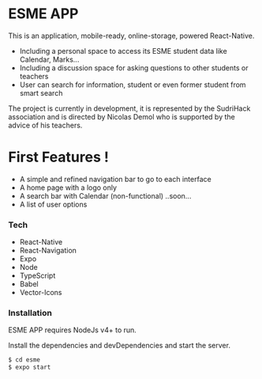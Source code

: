 # ESME APP

This is an application, mobile-ready, online-storage, powered React-Native.

  - Including a personal space to access its ESME student data like Calendar, Marks...
  - Including a discussion space for asking questions to other students or teachers
  - User can search for information, student or even former student from smart search
  
  The project is currently in development, it is represented by the SudriHack association and is directed by Nicolas Demol who is supported by the advice of his teachers.
  
  # First Features !
  
  - A simple and refined navigation bar to go to each interface
  - A home page with a logo only
  - A search bar with Calendar (non-functional) ..soon...
  - A list of user options
  
  ### Tech
  
* React-Native
* React-Navigation
* Expo
* Node
* TypeScript
* Babel
* Vector-Icons

### Installation

ESME APP requires NodeJs v4+ to run.

Install the dependencies and devDependencies and start the server.

```sh
$ cd esme
$ expo start
```
